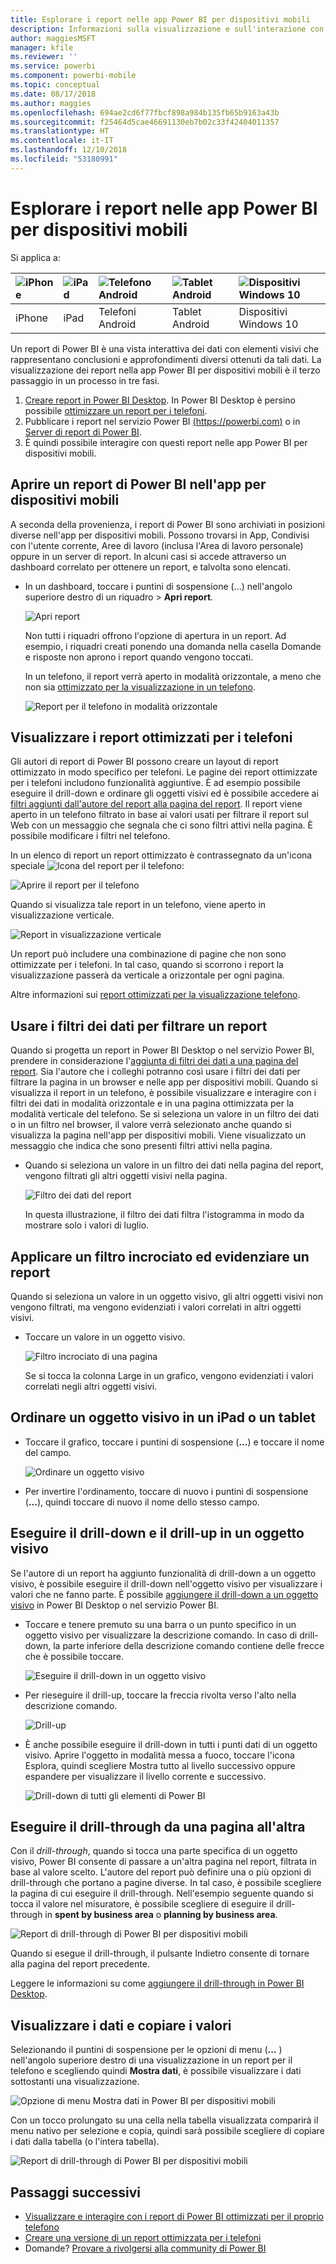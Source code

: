 ```yaml
---
title: Esplorare i report nelle app Power BI per dispositivi mobili
description: Informazioni sulla visualizzazione e sull'interazione con i report nelle app Power BI nel telefono o nel tablet. Creare report nel servizio Power BI o Power BI Desktop, quindi interagire con essi nelle app per dispositivi mobili.
author: maggiesMSFT
manager: kfile
ms.reviewer: ''
ms.service: powerbi
ms.component: powerbi-mobile
ms.topic: conceptual
ms.date: 08/17/2018
ms.author: maggies
ms.openlocfilehash: 694ae2cd6f77fbcf898a984b135fb65b9163a43b
ms.sourcegitcommit: f25464d5cae46691130eb7b02c33f42404011357
ms.translationtype: HT
ms.contentlocale: it-IT
ms.lasthandoff: 12/10/2018
ms.locfileid: "53180991"
---
```

# <a name="explore-reports-in-the-power-bi-mobile-apps"></a>Esplorare i report nelle app Power BI per dispositivi mobili
Si applica a:

| ![iPhone](././media/mobile-reports-in-the-mobile-apps/ios-logo-40-px.png) | ![iPad](././media/mobile-reports-in-the-mobile-apps/ios-logo-40-px.png) | ![Telefono Android](././media/mobile-reports-in-the-mobile-apps/android-logo-40-px.png) | ![Tablet Android](././media/mobile-reports-in-the-mobile-apps/android-logo-40-px.png) | ![Dispositivi Windows 10](./media/mobile-reports-in-the-mobile-apps/win-10-logo-40-px.png) |
|:--- |:--- |:--- |:--- |:--- |
| iPhone |iPad |Telefoni Android |Tablet Android |Dispositivi Windows 10 |

Un report di Power BI è una vista interattiva dei dati con elementi visivi che rappresentano conclusioni e approfondimenti diversi ottenuti da tali dati. La visualizzazione dei report nella app Power BI per dispositivi mobili è il terzo passaggio in un processo in tre fasi.

1. [Creare report in Power BI Desktop](../../desktop-report-view.md). In Power BI Desktop è persino possibile [ottimizzare un report per i telefoni](mobile-apps-view-phone-report.md). 
2. Pubblicare i report nel servizio Power BI [(https://powerbi.com)](https://powerbi.com) o in [Server di report di Power BI](../../report-server/get-started.md).  
3. È quindi possibile interagire con questi report nelle app Power BI per dispositivi mobili.

## <a name="open-a-power-bi-report-in-the-mobile-app"></a>Aprire un report di Power BI nell'app per dispositivi mobili
A seconda della provenienza, i report di Power BI sono archiviati in posizioni diverse nell'app per dispositivi mobili. Possono trovarsi in App, Condivisi con l'utente corrente, Aree di lavoro (inclusa l'Area di lavoro personale) oppure in un server di report. In alcuni casi si accede attraverso un dashboard correlato per ottenere un report, e talvolta sono elencati.

* In un dashboard, toccare i puntini di sospensione (...) nell'angolo superiore destro di un riquadro > **Apri report**.
  
  ![Apri report](./media/mobile-reports-in-the-mobile-apps/power-bi-android-open-report-tile.png)
  
  Non tutti i riquadri offrono l'opzione di apertura in un report. Ad esempio, i riquadri creati ponendo una domanda nella casella Domande e risposte non aprono i report quando vengono toccati. 
  
  In un telefono, il report verrà aperto in modalità orizzontale, a meno che non sia [ottimizzato per la visualizzazione in un telefono](mobile-reports-in-the-mobile-apps.md#view-reports-optimized-for-phones).
  
  ![Report per il telefono in modalità orizzontale](./media/mobile-reports-in-the-mobile-apps/power-bi-iphone-report-landscape.png)

## <a name="view-reports-optimized-for-phones"></a>Visualizzare i report ottimizzati per i telefoni
Gli autori di report di Power BI possono creare un layout di report ottimizzato in modo specifico per telefoni. Le pagine dei report ottimizzate per i telefoni includono funzionalità aggiuntive. È ad esempio possibile eseguire il drill-down e ordinare gli oggetti visivi ed è possibile accedere ai [filtri aggiunti dall'autore del report alla pagina del report](mobile-apps-view-phone-report.md#filter-the-report-page-on-a-phone). Il report viene aperto in un telefono filtrato in base ai valori usati per filtrare il report sul Web con un messaggio che segnala che ci sono filtri attivi nella pagina. È possibile modificare i filtri nel telefono.

In un elenco di report un report ottimizzato è contrassegnato da un'icona speciale ![Icona del report per il telefono](./media/mobile-reports-in-the-mobile-apps/power-bi-phone-report-icon.png):

![Aprire il report per il telefono](./media/mobile-reports-in-the-mobile-apps/power-bi-android-phone-report.png)

Quando si visualizza tale report in un telefono, viene aperto in visualizzazione verticale.

![Report in visualizzazione verticale](./media/mobile-reports-in-the-mobile-apps/07-power-bi-phone-report-portrait.png)

 Un report può includere una combinazione di pagine che non sono ottimizzate per i telefoni. In tal caso, quando si scorrono i report la visualizzazione passerà da verticale a orizzontale per ogni pagina.

Altre informazioni sui [report ottimizzati per la visualizzazione telefono](mobile-apps-view-phone-report.md).

## <a name="use-slicers-to-filter-a-report"></a>Usare i filtri dei dati per filtrare un report
Quando si progetta un report in Power BI Desktop o nel servizio Power BI, prendere in considerazione l'[aggiunta di filtri dei dati a una pagina del report](../../visuals/power-bi-visualization-slicers.md). Sia l'autore che i colleghi potranno così usare i filtri dei dati per filtrare la pagina in un browser e nelle app per dispositivi mobili. Quando si visualizza il report in un telefono, è possibile visualizzare e interagire con i filtri dei dati in modalità orizzontale e in una pagina ottimizzata per la modalità verticale del telefono. Se si seleziona un valore in un filtro dei dati o in un filtro nel browser, il valore verrà selezionato anche quando si visualizza la pagina nell'app per dispositivi mobili. Viene visualizzato un messaggio che indica che sono presenti filtri attivi nella pagina.  

* Quando si seleziona un valore in un filtro dei dati nella pagina del report, vengono filtrati gli altri oggetti visivi nella pagina.
  
  ![Filtro dei dati del report](./media/mobile-reports-in-the-mobile-apps/power-bi-android-tablet-report-slicer.png)
  
  In questa illustrazione, il filtro dei dati filtra l'istogramma in modo da mostrare solo i valori di luglio.

## <a name="cross-filter-and-highlight-a-report"></a>Applicare un filtro incrociato ed evidenziare un report
Quando si seleziona un valore in un oggetto visivo, gli altri oggetti visivi non vengono filtrati, ma vengono evidenziati i valori correlati in altri oggetti visivi.

* Toccare un valore in un oggetto visivo.
  
  ![Filtro incrociato di una pagina](./media/mobile-reports-in-the-mobile-apps/power-bi-android-tablet-report-highlight.png)
  
  Se si tocca la colonna Large in un grafico, vengono evidenziati i valori correlati negli altri oggetti visivi. 

## <a name="sort-a-visual-on-an-ipad-or-a-tablet"></a>Ordinare un oggetto visivo in un iPad o un tablet
* Toccare il grafico, toccare i puntini di sospensione (**...**) e toccare il nome del campo.
  
   ![Ordinare un oggetto visivo](./media/mobile-reports-in-the-mobile-apps/power-bi-android-tablet-report-sort.png)
* Per invertire l'ordinamento, toccare di nuovo i puntini di sospensione (**...**), quindi toccare di nuovo il nome dello stesso campo.

## <a name="drill-down-and-up-in-a-visual"></a>Eseguire il drill-down e il drill-up in un oggetto visivo
Se l'autore di un report ha aggiunto funzionalità di drill-down a un oggetto visivo, è possibile eseguire il drill-down nell'oggetto visivo per visualizzare i valori che ne fanno parte. È possibile [aggiungere il drill-down a un oggetto visivo](../end-user-drill.md) in Power BI Desktop o nel servizio Power BI. 

* Toccare e tenere premuto su una barra o un punto specifico in un oggetto visivo per visualizzare la descrizione comando. In caso di drill-down, la parte inferiore della descrizione comando contiene delle frecce che è possibile toccare. 
  
  ![Eseguire il drill-down in un oggetto visivo](./media/mobile-reports-in-the-mobile-apps/power-bi-mobile-drill-down-tooltip.png)

* Per rieseguire il drill-up, toccare la freccia rivolta verso l'alto nella descrizione comando.
  
  ![Drill-up](./media/mobile-reports-in-the-mobile-apps/power-bi-mobile-drill-up-tooltip.png)

* È anche possibile eseguire il drill-down in tutti i punti dati di un oggetto visivo. Aprire l'oggetto in modalità messa a fuoco, toccare l'icona Esplora, quindi scegliere Mostra tutto al livello successivo oppure espandere per visualizzare il livello corrente e successivo.

   ![Drill-down di tutti gli elementi di Power BI](./media/mobile-reports-in-the-mobile-apps/power-bi-drill-down-all.png)

## <a name="drill-through-from-one-page-to-another"></a>Eseguire il drill-through da una pagina all'altra

Con il *drill-through*, quando si tocca una parte specifica di un oggetto visivo, Power BI consente di passare a un'altra pagina nel report, filtrata in base al valore scelto. L'autore del report può definire una o più opzioni di drill-through che portano a pagine diverse. In tal caso, è possibile scegliere la pagina di cui eseguire il drill-through. Nell'esempio seguente quando si tocca il valore nel misuratore, è possibile scegliere di eseguire il drill-through in **spent by business area** o **planning by business area**.

![Report di drill-through di Power BI per dispositivi mobili](./media/mobile-reports-in-the-mobile-apps/power-bi-mobile-drill-through-it-spent-report.png)

Quando si esegue il drill-through, il pulsante Indietro consente di tornare alla pagina del report precedente.

Leggere le informazioni su come [aggiungere il drill-through in Power BI Desktop](../../desktop-drillthrough.md).

## <a name="show-data-and-copy-values"></a>Visualizzare i dati e copiare i valori

Selezionando il puntini di sospensione per le opzioni di menu (**...** ) nell'angolo superiore destro di una visualizzazione in un report per il telefono e scegliendo quindi **Mostra dati**, è possibile visualizzare i dati sottostanti una visualizzazione.

![Opzione di menu Mostra dati in Power BI per dispositivi mobili](./media/mobile-reports-in-the-mobile-apps/copy-data-visual.png)

Con un tocco prolungato su una cella nella tabella visualizzata comparirà il menu nativo per selezione e copia, quindi sarà possibile scegliere di copiare i dati dalla tabella (o l'intera tabella).

![Report di drill-through di Power BI per dispositivi mobili](./media/mobile-reports-in-the-mobile-apps/copy-data-table.png)

## <a name="next-steps"></a>Passaggi successivi
* [Visualizzare e interagire con i report di Power BI ottimizzati per il proprio telefono](mobile-apps-view-phone-report.md)
* [Creare una versione di un report ottimizzata per i telefoni](../../desktop-create-phone-report.md)
* Domande? [Provare a rivolgersi alla community di Power BI](http://community.powerbi.com/)

